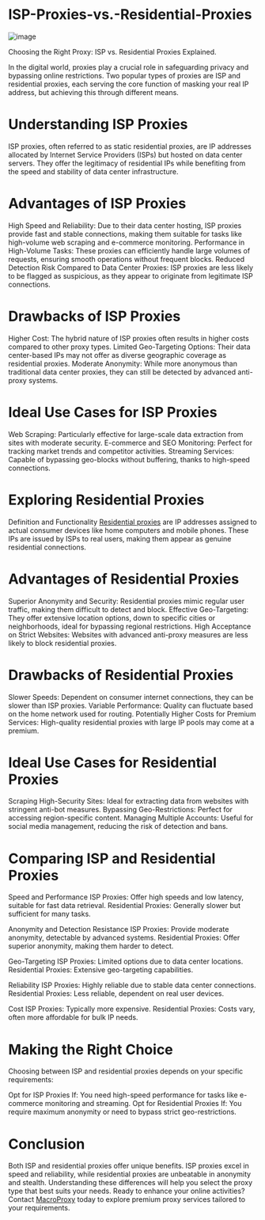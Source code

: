 # ISP-Proxies-vs.-Residential-Proxies
![image](https://github.com/user-attachments/assets/3b9c814f-1658-4770-b93c-300ab987f66c)

Choosing the Right Proxy: ISP vs. Residential Proxies Explained.

In the digital world, proxies play a crucial role in safeguarding privacy and bypassing online restrictions. Two popular types of proxies are ISP and residential proxies, each serving the core function of masking your real IP address, but achieving this through different means.

# Understanding ISP Proxies
ISP proxies, often referred to as static residential proxies, are IP addresses allocated by Internet Service Providers (ISPs) but hosted on data center servers. They offer the legitimacy of residential IPs while benefiting from the speed and stability of data center infrastructure.

# Advantages of ISP Proxies
High Speed and Reliability: Due to their data center hosting, ISP proxies provide fast and stable connections, making them suitable for tasks like high-volume web scraping and e-commerce monitoring.
Performance in High-Volume Tasks: These proxies can efficiently handle large volumes of requests, ensuring smooth operations without frequent blocks.
Reduced Detection Risk Compared to Data Center Proxies: ISP proxies are less likely to be flagged as suspicious, as they appear to originate from legitimate ISP connections.

# Drawbacks of ISP Proxies
Higher Cost: The hybrid nature of ISP proxies often results in higher costs compared to other proxy types.
Limited Geo-Targeting Options: Their data center-based IPs may not offer as diverse geographic coverage as residential proxies.
Moderate Anonymity: While more anonymous than traditional data center proxies, they can still be detected by advanced anti-proxy systems.

# Ideal Use Cases for ISP Proxies
Web Scraping: Particularly effective for large-scale data extraction from sites with moderate security.
E-commerce and SEO Monitoring: Perfect for tracking market trends and competitor activities.
Streaming Services: Capable of bypassing geo-blocks without buffering, thanks to high-speed connections.

# Exploring Residential Proxies
Definition and Functionality
[Residential proxies](https://www.macroproxy.com/rotating-residential-proxy) are IP addresses assigned to actual consumer devices like home computers and mobile phones. These IPs are issued by ISPs to real users, making them appear as genuine residential connections.

# Advantages of Residential Proxies
Superior Anonymity and Security: Residential proxies mimic regular user traffic, making them difficult to detect and block.
Effective Geo-Targeting: They offer extensive location options, down to specific cities or neighborhoods, ideal for bypassing regional restrictions.
High Acceptance on Strict Websites: Websites with advanced anti-proxy measures are less likely to block residential proxies.

# Drawbacks of Residential Proxies
Slower Speeds: Dependent on consumer internet connections, they can be slower than ISP proxies.
Variable Performance: Quality can fluctuate based on the home network used for routing.
Potentially Higher Costs for Premium Services: High-quality residential proxies with large IP pools may come at a premium.

# Ideal Use Cases for Residential Proxies
Scraping High-Security Sites: Ideal for extracting data from websites with stringent anti-bot measures.
Bypassing Geo-Restrictions: Perfect for accessing region-specific content.
Managing Multiple Accounts: Useful for social media management, reducing the risk of detection and bans.

# Comparing ISP and Residential Proxies
Speed and Performance
ISP Proxies: Offer high speeds and low latency, suitable for fast data retrieval.
Residential Proxies: Generally slower but sufficient for many tasks.

Anonymity and Detection Resistance
ISP Proxies: Provide moderate anonymity, detectable by advanced systems.
Residential Proxies: Offer superior anonymity, making them harder to detect.

Geo-Targeting
ISP Proxies: Limited options due to data center locations.
Residential Proxies: Extensive geo-targeting capabilities.

Reliability
ISP Proxies: Highly reliable due to stable data center connections.
Residential Proxies: Less reliable, dependent on real user devices.

Cost
ISP Proxies: Typically more expensive.
Residential Proxies: Costs vary, often more affordable for bulk IP needs.

# Making the Right Choice
Choosing between ISP and residential proxies depends on your specific requirements:

Opt for ISP Proxies If: You need high-speed performance for tasks like e-commerce monitoring and streaming.
Opt for Residential Proxies If: You require maximum anonymity or need to bypass strict geo-restrictions.

# Conclusion
Both ISP and residential proxies offer unique benefits. ISP proxies excel in speed and reliability, while residential proxies are unbeatable in anonymity and stealth. Understanding these differences will help you select the proxy type that best suits your needs. Ready to enhance your online activities? Contact [MacroProxy](https://www.macroproxy.com/) today to explore premium proxy services tailored to your requirements.
